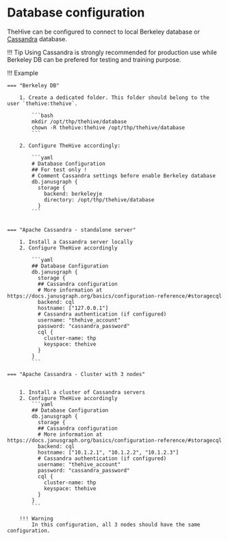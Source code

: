 # Database configuration

TheHive can be configured to connect to local Berkeley database or [Cassandra](https://cassandra.apache.org/) database. 

!!! Tip
    Using Cassandra is strongly recommended for production use while Berkeley DB can be prefered for testing and training purpose.

!!! Example

    === "Berkeley DB"

        1. Create a dedicated folder. This folder should belong to the user `thehive:thehive`.

            ```bash
            mkdir /opt/thp/thehive/database
            chown -R thehive:thehive /opt/thp/thehive/database 
            ```
        
        2. Configure TheHive accordingly: 

            ```yaml
            # Database Configuration
            ## For test only !
            # Comment Cassandra settings before enable Berkeley database
            db.janusgraph {
              storage {
                backend: berkeleyje
                directory: /opt/thp/thehive/database
              }
            ```


    === "Apache Cassandra - standalone server" 

        1. Install a Cassandra server locally
        2. Configure TheHive accordingly 

            ```yaml
            ## Database Configuration
            db.janusgraph {
              storage {
              ## Cassandra configuration
              # More information at https://docs.janusgraph.org/basics/configuration-reference/#storagecql
              backend: cql
              hostname: ["127.0.0.1"]
              # Cassandra authentication (if configured)
              username: "thehive_account"
              password: "cassandra_password"
              cql {
                cluster-name: thp
                keyspace: thehive
              }
            }
            ```

    === "Apache Cassandra - Cluster with 3 nodes" 


        1. Install a cluster of Cassandra servers
        2. Configure TheHive accordingly 
            ```yaml
            ## Database Configuration
            db.janusgraph {
              storage {
              ## Cassandra configuration
              # More information at https://docs.janusgraph.org/basics/configuration-reference/#storagecql
              backend: cql
              hostname: ["10.1.2.1", "10.1.2.2", "10.1.2.3"]
              # Cassandra authentication (if configured)
              username: "thehive_account"
              password: "cassandra_password"
              cql {
                cluster-name: thp
                keyspace: thehive
              }
            }
            ```

        !!! Warning
            In this configuration, all 3 nodes should have the same configuration.